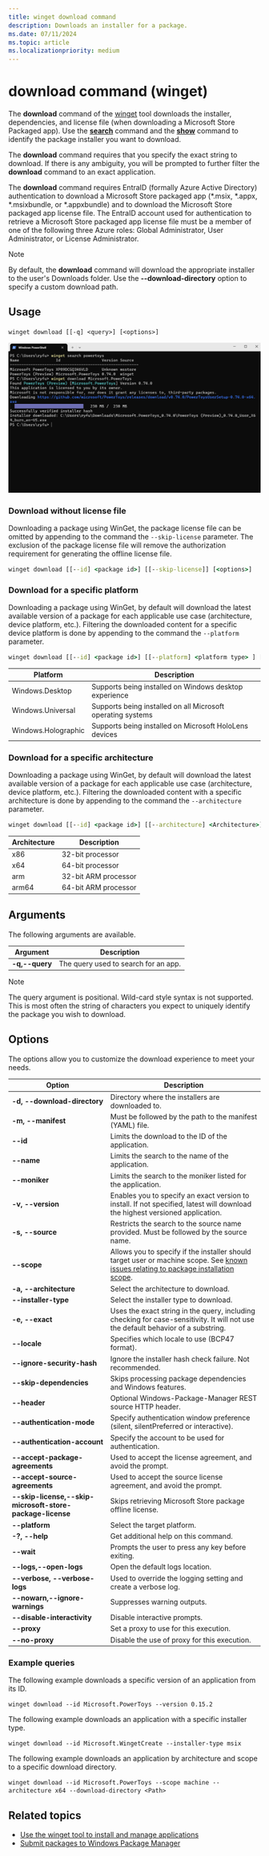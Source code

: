 ```yaml
---
title: winget download command
description: Downloads an installer for a package.
ms.date: 07/11/2024
ms.topic: article
ms.localizationpriority: medium
---
```


# download command (winget)

The **download** command of the [winget](index.md) tool downloads the installer, dependencies, and license file (when downloading a Microsoft Store Packaged app). Use the [**search**](search.md) command and the [**show**](show.md) command to identify the package installer you want to download.

The **download** command requires that you specify the exact string to download. If there is any ambiguity, you will be prompted to further filter the **download** command to an exact application.

The **download** command requires EntraID (formally Azure Active Directory) authentication to download a Microsoft Store packaged app (*.msix, *.appx, *.msixbundle, or *.appxbundle) and to download the Microsoft Store packaged app license file. The EntraID account used for authentication to retrieve a Microsoft Store packaged app license file must be a member of one of the following three Azure roles: Global Administrator, User Administrator, or License Administrator.

> [!NOTE]
> By default, the **download** command will download the appropriate installer to the user's Downloads folder. Use the **--download-directory** option to specify a custom download path.

## Usage

`winget download [[-q] <query>] [<options>]`

![download command](./images/download.png)

### Download without license file
Downloading a package using WinGet, the package license file can be omitted by appending to the command the `--skip-license` parameter. The exclusion of the package license file will remove the authorization requirement for generating the offline license file.

```cmd
winget download [[--id] <package id>] [[--skip-license]] [<options>]
```

### Download for a specific platform
Downloading a package using WinGet, by default will download the latest available version of a package for each applicable use case (architecture, device platform, etc.). Filtering the downloaded content for a specific device platform is done by appending to the command the `--platform` parameter.

```cmd
winget download [[--id] <package id>] [[--platform] <platform type> ] [<options>]
```

| Platform | Description |
|--|--|
| Windows.Desktop | Supports being installed on Windows desktop experience |
| Windows.Universal | Supports being installed on all Microsoft operating systems |
| Windows.Holographic | Supports being installed on Microsoft HoloLens devices |

### Download for a specific architecture
Downloading a package using WinGet, by default will download the latest available version of a package for each applicable use case (architecture, device platform, etc.). Filtering the downloaded content with a specific architecture is done by appending to the command the `--architecture` parameter.

```cmd
winget download [[--id] <package id>] [[--architecture] <Architecture>] [<options>]
```

| Architecture | Description |
|--|--|
| x86 | 32-bit processor |
| x64 | 64-bit processor |
| arm | 32-bit ARM processor |
| arm64 | 64-bit ARM processor |

## Arguments

The following arguments are available.

| Argument      | Description |
|-------------|-------------|
| **-q,--query**  |  The query used to search for an app. |

> [!NOTE]
> The query argument is positional. Wild-card style syntax is not supported. This is most often the string of characters you expect to uniquely identify the package you wish to download.

## Options

The options allow you to customize the download experience to meet your needs.

| Option  | Description |
|-------------|-------------|
| **-d, --download-directory** | Directory where the installers are downloaded to. |
| **-m, --manifest** |  Must be followed by the path to the manifest (YAML) file. |
| **--id**    |  Limits the download to the ID of the application.   |
| **--name**   |  Limits the search to the name of the application. |
| **--moniker**   | Limits the search to the moniker listed for the application. |
| **-v, --version**  |  Enables you to specify an exact version to install. If not specified, latest will download the highest versioned application. |
| **-s, --source**   |  Restricts the search to the source name provided. Must be followed by the source name. |
| **--scope**   |  Allows you to specify if the installer should target user or machine scope. See [known issues relating to package installation scope](./troubleshooting.md#scope-for-specific-user-vs-machine-wide).|
| **-a, --architecture**   |  Select the architecture to download. |
| **--installer-type**  | Select the installer type to download. |
| **-e, --exact**   |   Uses the exact string in the query, including checking for case-sensitivity. It will not use the default behavior of a substring. |
| **--locale** | Specifies which locale to use (BCP47 format). |
| **--ignore-security-hash** |    Ignore the installer hash check failure. Not recommended. |
| **--skip-dependencies** | Skips processing package dependencies and Windows features. |
| **--header** | Optional Windows-Package-Manager REST source HTTP header. |
| **--authentication-mode** | Specify authentication window preference (silent, silentPreferred or interactive). |
| **--authentication-account** | Specify the account to be used for authentication. |
| **--accept-package-agreements** | Used to accept the license agreement, and avoid the prompt. |
| **--accept-source-agreements** | Used to accept the source license agreement, and avoid the prompt. |
| **--skip-license,--skip-microsoft-store-package-license** | Skips retrieving Microsoft Store package offline license. |
| **--platform** | Select the target platform. |
| **-?, --help** |  Get additional help on this command. |
| **--wait** | Prompts the user to press any key before exiting. |
| **--logs,--open-logs** | Open the default logs location. |
| **--verbose, --verbose-logs** | Used to override the logging setting and create a verbose log. |
| **--nowarn,--ignore-warnings** | Suppresses warning outputs. |
| **--disable-interactivity** | Disable interactive prompts. |
| **--proxy** | Set a proxy to use for this execution. |
| **--no-proxy** | Disable the use of proxy for this execution. |

### Example queries

The following example downloads a specific version of an application from its ID.

```CMD
winget download --id Microsoft.PowerToys --version 0.15.2
```

The following example downloads an application with a specific installer type.

```CMD
winget download --id Microsoft.WingetCreate --installer-type msix
```

The following example downloads an application by architecture and scope to a specific download directory.

```CMD
winget download --id Microsoft.PowerToys --scope machine --architecture x64 --download-directory <Path>
```


## Related topics

* [Use the winget tool to install and manage applications](index.md)
* [Submit packages to Windows Package Manager](../package/index.md)
